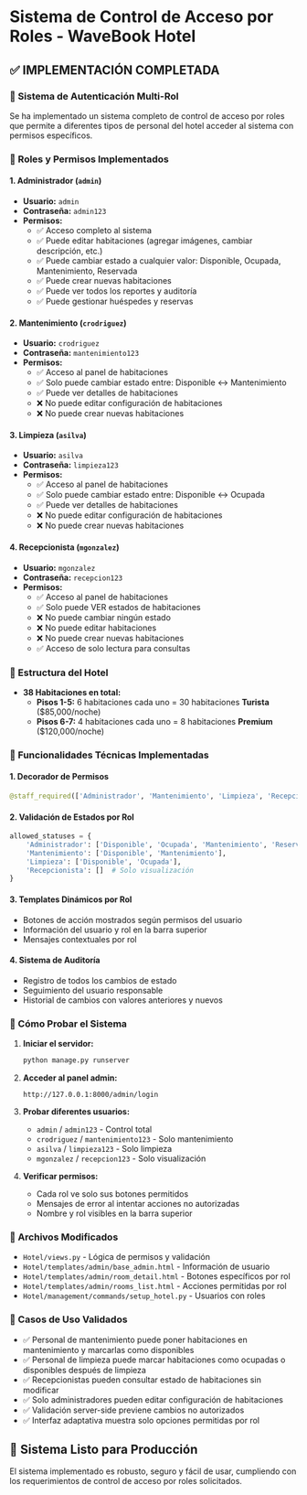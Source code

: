 # Sistema de Control de Acceso por Roles - WaveBook Hotel

## ✅ IMPLEMENTACIÓN COMPLETADA

### 🔐 Sistema de Autenticación Multi-Rol

Se ha implementado un sistema completo de control de acceso por roles que permite a diferentes tipos de personal del hotel acceder al sistema con permisos específicos.

### 👥 Roles y Permisos Implementados

#### 1. **Administrador** (`admin`)
- **Usuario:** `admin`
- **Contraseña:** `admin123`
- **Permisos:**
  - ✅ Acceso completo al sistema
  - ✅ Puede editar habitaciones (agregar imágenes, cambiar descripción, etc.)
  - ✅ Puede cambiar estado a cualquier valor: Disponible, Ocupada, Mantenimiento, Reservada
  - ✅ Puede crear nuevas habitaciones
  - ✅ Puede ver todos los reportes y auditoría
  - ✅ Puede gestionar huéspedes y reservas

#### 2. **Mantenimiento** (`crodriguez`)
- **Usuario:** `crodriguez`
- **Contraseña:** `mantenimiento123`
- **Permisos:**
  - ✅ Acceso al panel de habitaciones
  - ✅ Solo puede cambiar estado entre: Disponible ↔ Mantenimiento
  - ✅ Puede ver detalles de habitaciones
  - ❌ No puede editar configuración de habitaciones
  - ❌ No puede crear nuevas habitaciones

#### 3. **Limpieza** (`asilva`)
- **Usuario:** `asilva`
- **Contraseña:** `limpieza123`
- **Permisos:**
  - ✅ Acceso al panel de habitaciones
  - ✅ Solo puede cambiar estado entre: Disponible ↔ Ocupada
  - ✅ Puede ver detalles de habitaciones
  - ❌ No puede editar configuración de habitaciones
  - ❌ No puede crear nuevas habitaciones

#### 4. **Recepcionista** (`mgonzalez`)
- **Usuario:** `mgonzalez`
- **Contraseña:** `recepcion123`
- **Permisos:**
  - ✅ Acceso al panel de habitaciones
  - ✅ Solo puede VER estados de habitaciones
  - ❌ No puede cambiar ningún estado
  - ❌ No puede editar habitaciones
  - ❌ No puede crear nuevas habitaciones
  - ✅ Acceso de solo lectura para consultas

### 🏨 Estructura del Hotel

- **38 Habitaciones en total:**
  - **Pisos 1-5:** 6 habitaciones cada uno = 30 habitaciones **Turista** ($85,000/noche)
  - **Pisos 6-7:** 4 habitaciones cada uno = 8 habitaciones **Premium** ($120,000/noche)

### 🔧 Funcionalidades Técnicas Implementadas

#### 1. **Decorador de Permisos**
```python
@staff_required(['Administrador', 'Mantenimiento', 'Limpieza', 'Recepcionista'])
```

#### 2. **Validación de Estados por Rol**
```python
allowed_statuses = {
    'Administrador': ['Disponible', 'Ocupada', 'Mantenimiento', 'Reservada'],
    'Mantenimiento': ['Disponible', 'Mantenimiento'],
    'Limpieza': ['Disponible', 'Ocupada'],
    'Recepcionista': []  # Solo visualización
}
```

#### 3. **Templates Dinámicos por Rol**
- Botones de acción mostrados según permisos del usuario
- Información del usuario y rol en la barra superior
- Mensajes contextuales por rol

#### 4. **Sistema de Auditoría**
- Registro de todos los cambios de estado
- Seguimiento del usuario responsable
- Historial de cambios con valores anteriores y nuevos

### 🧪 Cómo Probar el Sistema

1. **Iniciar el servidor:**
   ```bash
   python manage.py runserver
   ```

2. **Acceder al panel admin:**
   ```
   http://127.0.0.1:8000/admin/login
   ```

3. **Probar diferentes usuarios:**
   - `admin` / `admin123` - Control total
   - `crodriguez` / `mantenimiento123` - Solo mantenimiento
   - `asilva` / `limpieza123` - Solo limpieza  
   - `mgonzalez` / `recepcion123` - Solo visualización

4. **Verificar permisos:**
   - Cada rol ve solo sus botones permitidos
   - Mensajes de error al intentar acciones no autorizadas
   - Nombre y rol visibles en la barra superior

### 📁 Archivos Modificados

- `Hotel/views.py` - Lógica de permisos y validación
- `Hotel/templates/admin/base_admin.html` - Información de usuario
- `Hotel/templates/admin/room_detail.html` - Botones específicos por rol
- `Hotel/templates/admin/rooms_list.html` - Acciones permitidas por rol
- `Hotel/management/commands/setup_hotel.py` - Usuarios con roles

### 🎯 Casos de Uso Validados

- ✅ Personal de mantenimiento puede poner habitaciones en mantenimiento y marcarlas como disponibles
- ✅ Personal de limpieza puede marcar habitaciones como ocupadas o disponibles después de limpieza
- ✅ Recepcionistas pueden consultar estado de habitaciones sin modificar
- ✅ Solo administradores pueden editar configuración de habitaciones
- ✅ Validación server-side previene cambios no autorizados
- ✅ Interfaz adaptativa muestra solo opciones permitidas por rol

## 🚀 Sistema Listo para Producción

El sistema implementado es robusto, seguro y fácil de usar, cumpliendo con los requerimientos de control de acceso por roles solicitados.
